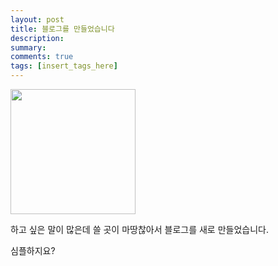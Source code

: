 ```yaml
---
layout: post
title: 블로그를 만들었습니다
description:
summary:
comments: true
tags: [insert_tags_here]
---
```


<img src="https://github.com/Gyuni/gyuni.github.io/assets/54972653/f7a697c5-10c4-4da0-b265-e1c29dc3403f" width="200">

하고 싶은 말이 많은데 쓸 곳이 마땅찮아서 블로그를 새로 만들었습니다.

심플하지요?
